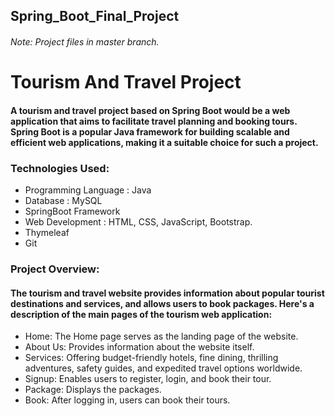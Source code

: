 ## Spring_Boot_Final_Project  
###### Note: Project files in master branch.

# Tourism And Travel Project 

#### A tourism and travel project based on Spring Boot would be a web application that aims to facilitate travel planning and booking tours. Spring Boot is a popular Java framework for building scalable and efficient web applications, making it a suitable choice for such a project. 


### Technologies Used:

* Programming Language : Java
* Database : MySQL
* SpringBoot Framework
* Web Development : HTML, CSS, JavaScript, Bootstrap.
* Thymeleaf
* Git

### Project Overview:

#### The tourism and travel website provides information about popular tourist destinations and services, and allows users to book packages. Here's a description of the main pages of the tourism web application:

 * Home: The Home page serves as the landing page of the website.
 * About Us: Provides information about the website itself.
 * Services: Offering budget-friendly hotels, fine dining, thrilling adventures, safety guides, and expedited travel options worldwide.
 * Signup: Enables users to register, login, and book their tour. 
 * Package: Displays the packages.
 * Book: After logging in, users can book their tours.
